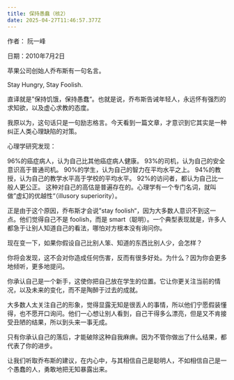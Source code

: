 ```yaml
---
title: 保持愚蠢（核2）
date: 2025-04-27T11:46:57.377Z
---
```



作者： 阮一峰

日期：2010年7月2日

苹果公司创始人乔布斯有一句名言。

Stay Hungry, Stay Foolish.

直译就是”保持饥饿，保持愚蠢“。也就是说，乔布斯告诫年轻人，永远怀有强烈的求知欲，以及虚心求教的态度。

我原以为，这句话只是一句励志格言。今天看到一篇文章，才意识到它其实是一种纠正人类心理缺陷的对策。

心理学研究发现：

96%的癌症病人，认为自己比其他癌症病人健康。
93%的司机，认为自己的安全意识高于普通司机。
90%的学生，认为自己的智力在平均水平之上。
94%的教授，认为自己的教学水平高于学校的平均水平。
92%的访问者，都认为自己比一般人更公正。
这种对自己的高估是普遍存在的。心理学有一个专门名词，就叫做”虚幻的优越性“（illusory superiority）。

正是由于这个原因，乔布斯才会说”stay foolish“，因为大多数人意识不到这一点。他们觉得自己不是 foolish，而是 smart（聪明）。一个典型表现就是，许多人都急于让别人知道自己的看法，哪怕对方根本没有询问你。

现在变一下，如果你假设自己比别人笨、知道的东西比别人少，会怎样？

你将会发现，这不会对你造成任何伤害，反而有很多好处。为什么？因为你会更多地倾听，更多地提问。

你承认自己是一个新手，这使你把自己放在学生的位置。它让你更关注当前的情况，以及未来的变化，而不是陶醉于过去的成就。

大多数人太关注自己的形象，觉得显露无知是很丢人的事情，所以他们宁愿假装懂得，也不愿开口询问。他们一心想让别人看到，自己干得多么漂亮，但是又不肯接受丑陋的结果，所以到头来一事无成。

只有你承认自己的落后，才能破除这种自我麻痹。因为不管你做出了什么结果，都代表了你的进步。

让我们听取乔布斯的建议，在内心中，与其相信自己是聪明人，不如相信自己是一个愚蠢的人，勇敢地把无知暴露出来。